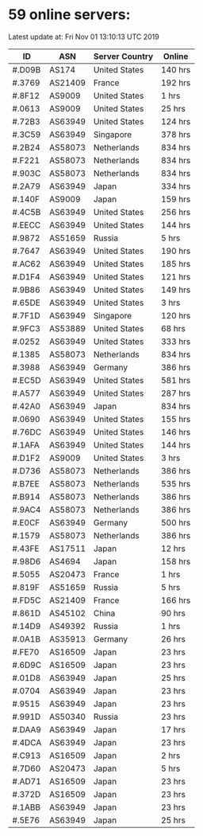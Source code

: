 # 59 online servers:

Latest update at: Fri Nov 01 13:10:13 UTC 2019

| ID | ASN | Server Country | Online |
| -- | --- | -------------- | ------ |
| #.D09B | AS174 | United States | 140 hrs |
| #.3769 | AS21409 | France | 192 hrs |
| #.8F12 | AS9009 | United States | 1 hrs |
| #.0613 | AS9009 | United States | 25 hrs |
| #.72B3 | AS63949 | United States | 124 hrs |
| #.3C59 | AS63949 | Singapore | 378 hrs |
| #.2B24 | AS58073 | Netherlands | 834 hrs |
| #.F221 | AS58073 | Netherlands | 834 hrs |
| #.903C | AS58073 | Netherlands | 834 hrs |
| #.2A79 | AS63949 | Japan | 334 hrs |
| #.140F | AS9009 | Japan | 159 hrs |
| #.4C5B | AS63949 | United States | 256 hrs |
| #.EECC | AS63949 | United States | 144 hrs |
| #.9872 | AS51659 | Russia | 5 hrs |
| #.7647 | AS63949 | United States | 190 hrs |
| #.AC62 | AS63949 | United States | 185 hrs |
| #.D1F4 | AS63949 | United States | 121 hrs |
| #.9B86 | AS63949 | United States | 149 hrs |
| #.65DE | AS63949 | United States | 3 hrs |
| #.7F1D | AS63949 | Singapore | 120 hrs |
| #.9FC3 | AS53889 | United States | 68 hrs |
| #.0252 | AS63949 | United States | 333 hrs |
| #.1385 | AS58073 | Netherlands | 834 hrs |
| #.3988 | AS63949 | Germany | 386 hrs |
| #.EC5D | AS63949 | United States | 581 hrs |
| #.A577 | AS63949 | United States | 287 hrs |
| #.42A0 | AS63949 | Japan | 834 hrs |
| #.0690 | AS63949 | United States | 155 hrs |
| #.76DC | AS63949 | United States | 146 hrs |
| #.1AFA | AS63949 | United States | 144 hrs |
| #.D1F2 | AS9009 | United States | 3 hrs |
| #.D736 | AS58073 | Netherlands | 386 hrs |
| #.B7EE | AS58073 | Netherlands | 535 hrs |
| #.B914 | AS58073 | Netherlands | 386 hrs |
| #.9AC4 | AS58073 | Netherlands | 386 hrs |
| #.E0CF | AS63949 | Germany | 500 hrs |
| #.1579 | AS58073 | Netherlands | 386 hrs |
| #.43FE | AS17511 | Japan | 12 hrs |
| #.98D6 | AS4694 | Japan | 158 hrs |
| #.5055 | AS20473 | France | 1 hrs |
| #.819F | AS51659 | Russia | 5 hrs |
| #.FD5C | AS21409 | France | 166 hrs |
| #.861D | AS45102 | China | 90 hrs |
| #.14D9 | AS49392 | Russia | 1 hrs |
| #.0A1B | AS35913 | Germany | 26 hrs |
| #.FE70 | AS16509 | Japan | 23 hrs |
| #.6D9C | AS16509 | Japan | 23 hrs |
| #.01D8 | AS63949 | Japan | 25 hrs |
| #.0704 | AS63949 | Japan | 23 hrs |
| #.9515 | AS63949 | Japan | 23 hrs |
| #.991D | AS50340 | Russia | 23 hrs |
| #.DAA9 | AS63949 | Japan | 17 hrs |
| #.4DCA | AS63949 | Japan | 23 hrs |
| #.C913 | AS16509 | Japan | 2 hrs |
| #.7D60 | AS20473 | Japan | 5 hrs |
| #.AD71 | AS16509 | Japan | 23 hrs |
| #.372D | AS16509 | Japan | 23 hrs |
| #.1ABB | AS63949 | Japan | 23 hrs |
| #.5E76 | AS63949 | Japan | 25 hrs |

